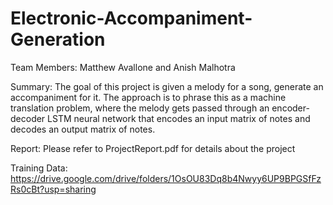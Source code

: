 # Electronic-Accompaniment-Generation

Team Members:
Matthew Avallone and Anish Malhotra

Summary:
The goal of this project is given a melody for a song, generate an accompaniment for it. The approach is to phrase this as a machine translation problem, where the melody gets passed through an encoder-decoder LSTM neural network that encodes an input matrix of notes and decodes an output matrix of notes.

Report:
Please refer to ProjectReport.pdf for details about the project

Training Data:
https://drive.google.com/drive/folders/1OsOU83Dq8b4Nwyy6UP9BPGSfFzRs0cBt?usp=sharing
